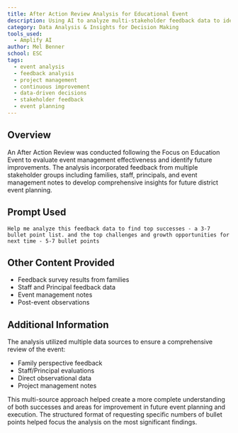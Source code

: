 ```yaml
---
title: After Action Review Analysis for Educational Event
description: Using AI to analyze multi-stakeholder feedback data to identify key successes and growth opportunities for future district events
category: Data Analysis & Insights for Decision Making
tools_used:
  - Amplify AI
author: Mel Benner
school: ESC
tags:
  - event analysis
  - feedback analysis
  - project management
  - continuous improvement
  - data-driven decisions
  - stakeholder feedback
  - event planning
---
```


## Overview

An After Action Review was conducted following the Focus on Education Event to evaluate event management effectiveness and identify future improvements. The analysis incorporated feedback from multiple stakeholder groups including families, staff, principals, and event management notes to develop comprehensive insights for future district event planning.

## Prompt Used

```prompt
Help me analyze this feedback data to find top successes - a 3-7 bullet point list. and the top challenges and growth opportunities for next time - 5-7 bullet points
```

## Other Content Provided

- Feedback survey results from families
- Staff and Principal feedback data
- Event management notes
- Post-event observations

## Additional Information

The analysis utilized multiple data sources to ensure a comprehensive review of the event:

- Family perspective feedback
- Staff/Principal evaluations
- Direct observational data
- Project management notes

This multi-source approach helped create a more complete understanding of both successes and areas for improvement in future event planning and execution. The structured format of requesting specific numbers of bullet points helped focus the analysis on the most significant findings.
